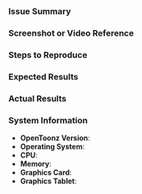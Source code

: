 <!-- Please use the search function before opening a new issue -->

### Issue Summary
<!-- Please provide a brief description of your issue -->

### Screenshot or Video Reference
<!-- Please provide a screenshot or video that highlights your issue -->

### Steps to Reproduce
<!-- Please provide any steps that can reproduce the issue -->

### Expected Results
<!-- What you expected to happen -->

### Actual Results
<!-- What actually happens -->

### System Information
* **OpenToonz Version**: 
* **Operating System**: 
* **CPU**: 
* **Memory**: 
* **Graphics Card**: 
* **Graphics Tablet**: 
